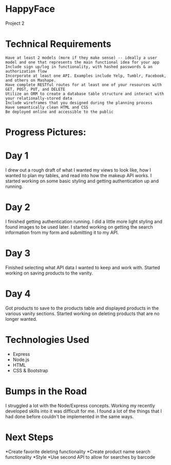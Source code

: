 # HappyFace
Project 2

# Technical Requirements

    Have at least 2 models (more if they make sense) -- ideally a user model and one that represents the main functional idea for your app
    Include sign up/log in functionality, with hashed passwords & an authorization flow
    Incorporate at least one API. Examples include Yelp, Tumblr, Facebook, and others on Mashape.
    Have complete RESTful routes for at least one of your resources with GET, POST, PUT, and DELETE
    Utilize an ORM to create a database table structure and interact with your relationally-stored data
    Include wireframes that you designed during the planning process
    Have semantically clean HTML and CSS
    Be deployed online and accessible to the public


# Progress Pictures:

# Day 1
I drew out a rough draft of what I wanted my views to look like, how I wanted to plan my tables, and read into how the makeup API works. I started working on some basic styling and getting authentication up and running.

# Day 2
I finished getting authentication running. I did a little more light styling and found images to be used later. I started working on getting the search information from my form and submitting it to my API.

# Day 3
Finished selecting what API data I wanted to keep and work with. Started working on saving products to the vanity.

# Day 4
Got products to save to the products table and displayed products in the various vanity sections. Started working on deleting products that are no longer wanted.

# Technologies Used

* Express
* Node.js
* HTML
* CSS & Bootstrap

# Bumps in the Road

I struggled a lot with the Node/Express concepts. Working my recently developed skills into it was difficult for me. I found a lot of the things that I had done before couldn't be implemented in the same ways.

# Next Steps
*Create favorite deleting functionality
*Create product name search functionality
*Style
*Use second API to allow for searches by barcode

